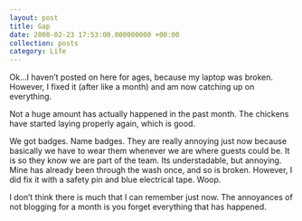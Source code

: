 ```yaml
---
layout: post
title: Gap
date: 2008-02-23 17:53:00.000000000 +00:00
collection: posts
category: Life
---
```


Ok…I haven’t posted on here for ages, because my laptop was broken. However, I fixed it (after like a month) and am now catching up on everything.

Not a huge amount has actually happened in the past month. The chickens have started laying properly again, which is good.

We got badges. Name badges. They are really annoying just now because basically we have to wear them whenever we are where guests could be. It is so they know we are part of the team. Its understadable, but annoying. Mine has already been through the wash once, and so is broken. However, I did fix it with a safety pin and blue electrical tape. Woop.

I don’t think there is much that I can remember just now. The annoyances of not blogging for a month is you forget everything that has happened.
